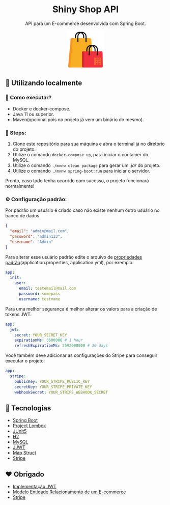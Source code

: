 <h1 align="center">Shiny Shop API</h1>
<p align="center">API para um E-commerce desenvolvida com Spring Boot.</p>

<p align="center">
    <img src="./.github/shiny-shop-logo-api.png" width="120" />
</p>

## :wrench: Utilizando localmente

### :mag_right: Como executar?

* Docker e docker-compose.
* Java 11 ou superior.
* Maven(opcional pois no projeto já vem um binário do mesmo).
### :athletic_shoe: Steps:

1. Clone este repositório para sua máquina e abra o terminal já no diretório do projeto. 
2. Utilize o comando `docker-compose up`, para iniciar o container do MySQL.
3. Utilize o comando `./mvnw clean package` para gerar um *.jar* do projeto.
4. Utilize o comando `./mvnw spring-boot:run` para iniciar o servidor.

Pronto, caso tudo tenha ocorrido com sucesso, o projeto funcionará normalmente!

### :gear: Configuração padrão:

Por padrão um usuário é criado caso não existe nenhum outro usuário no banco de dados.


```json
{
  "email": "admin@mail.com",
  "password": "admin123",
  "username": "Admin"
}
```

Para alterar esse usuário padrão edite o arquivo de [propriedades padrão](https://github.com/SilvanoGPM/spring-boot-jwt-boilerplate/blob/main/src/main/resources/application.yml)(application.properties, application.yml), por exemplo:

```yml
app:
  init:
    user:
      email: testemail@mail.com
      password: somepass
      username: testname
```

Para uma melhor segurança é melhor alterar os valors para a criação de tokens JWT.

```yml
app:
  jwt:
    secret: YOUR_SECRET_KEY
    expirationMs: 3600000 # 1 hour
    refreshExpirationMs: 2592000000 # 30 days
```

Você também deve adicionar as configurações do Stripe para conseguir executar o projeto:

```yml
app:
  stripe:
    publicKey: YOUR_STRIPE_PUBLIC_KEY
    secretKey: YOUR_STRIPE_PRIVATE_KEY
    webhookSecret: YOUR_STRIPE_WEBHOOK_SECRET
```

## :rocket: Tecnologias

* [Spring Boot](https://spring.io/projects/spring-boot)
* [Project Lombok](https://projectlombok.org/)
* [JUnit5](https://junit.org/junit5/)
* [H2](http://www.h2database.com/html/features.html)
* [MySQL](https://www.mysql.com/)
* [JJWT](https://mvnrepository.com/artifact/io.jsonwebtoken/jjwt)
* [Map Struct](https://mapstruct.org/)
* [Stripe](https://stripe.com)

## :heart: Obrigado

- [Implementação JWT](https://github.com/bezkoder/spring-boot-refresh-token-jwt)
- [Modelo Entidade Relacionamento de um E-commerce](https://netbeans.apache.org/kb/docs/javaee/ecommerce/images/affablebean-erd.png)
- [Stripe](https://stripe.com)
